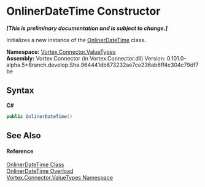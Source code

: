 # OnlinerDateTime Constructor 
 _**\[This is preliminary documentation and is subject to change.\]**_

Initializes a new instance of the <a href="T_Vortex_Connector_ValueTypes_OnlinerDateTime.md">OnlinerDateTime</a> class.

**Namespace:**&nbsp;<a href="N_Vortex_Connector_ValueTypes.md">Vortex.Connector.ValueTypes</a><br />**Assembly:**&nbsp;Vortex.Connector (in Vortex.Connector.dll) Version: 0.101.0-alpha.5+Branch.develop.Sha.964441db673232ae7ce236ab6ff4c304c79df7be

## Syntax

**C#**<br />
``` C#
public OnlinerDateTime()
```


## See Also


#### Reference
<a href="T_Vortex_Connector_ValueTypes_OnlinerDateTime.md">OnlinerDateTime Class</a><br /><a href="Overload_Vortex_Connector_ValueTypes_OnlinerDateTime__ctor.md">OnlinerDateTime Overload</a><br /><a href="N_Vortex_Connector_ValueTypes.md">Vortex.Connector.ValueTypes Namespace</a><br />